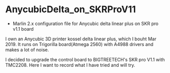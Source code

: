 # AnycubicDelta_on_SKRProV11
- Marlin 2.x configuration file for Anycubic delta linear plus on SKR pro v1.1 board

I own an Anycubic 3D printer kossel delta linear plus, which I bouht Mar 2019.
It runs on Trigorilla board(Atmega 2560) with A4988 drivers and makes a lot of noise.

I decided to upgrade the control board to BIGTREETECH's SKR pro V1.1 with TMC2208.
Here I want to record what I have tried and will try.
